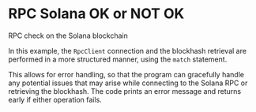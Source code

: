 # RPC Solana OK or NOT OK
RPC check on the Solana blockchain

In this example, the `RpcClient` connection and the blockhash retrieval are performed in a more structured manner, using the `match` statement.

This allows for error handling, so that the program can gracefully handle any potential issues that may arise while connecting to the Solana RPC or retrieving the blockhash. The code prints an error message and returns early if either operation fails.




